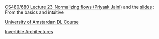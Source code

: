 
[CS480/680 Lecture 23: Normalizing flows (Priyank Jaini)](https://www.youtube.com/watch?v=3KUvxIOJD0k) and the [slides](https://cs.uwaterloo.ca/~ppoupart/teaching/cs480-spring19/slides/cs480-lecture23.pdf)
: From the basics and intuitive

[University of Amstardam DL Course](https://uvadlc-notebooks.readthedocs.io/en/latest/tutorial_notebooks/tutorial11/NF_image_modeling.html#Normalizing-Flows-as-generative-model)

[Invertible Architectures](https://github.com/VLL-HD/FrEIA)
